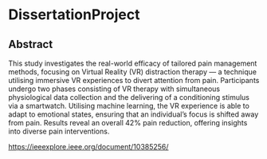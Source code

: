 # DissertationProject

## Abstract

This study investigates the real-world efficacy of tailored pain management methods, focusing on Virtual Reality (VR) distraction therapy — a technique utilising immersive VR experiences to divert attention from pain. Participants undergo two phases consisting of VR therapy with simultaneous physiological data collection and the delivering of a conditioning stimulus via a smartwatch. Utilising machine learning, the VR experience is able to adapt to emotional states, ensuring that an individual’s focus is shifted away from pain. Results reveal an overall 42% pain reduction, offering insights into diverse pain interventions.

https://ieeexplore.ieee.org/document/10385256/
